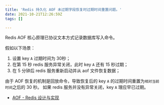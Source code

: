 ```yaml
---
title: 'Redis 持久化 AOF 未过期字段恢复时过期时间重置问题。'
date: 2021-10-21T12:26:59Z
tags: []

---
```


Redis AOF 核心原理已协议文本方式记录数据库写入命令。

假如以下场景：
1. 设置 key `A` 过期时间为 30秒；
2. 在第 15 秒 redis 服务异常关闭，此时 key `A` 还有 15 秒过期；
3. 在 5 分钟后 redis 服务重新启动并从 aof 文件恢复数据；

由于 AOF 恢复的机制是回放命令，导致恢复后的 key `A` 的过期时间重置为`相对当前时间`之后的 30 秒。
如果 redis 服务并没有异常关闭，key `A` 理应早已过期。

- [AOF - Redis 设计与实现](https://redisbook.readthedocs.io/en/latest/internal/aof.html)